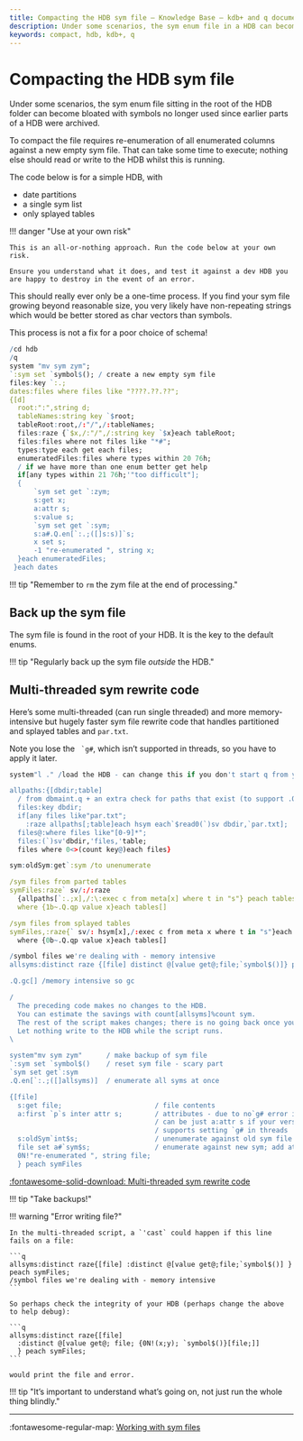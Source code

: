 ```yaml
---
title: Compacting the HDB sym file – Knowledge Base – kdb+ and q documentation
description: Under some scenarios, the sym enum file in a HDB can become bloated – this is the sym file sitting in the root of the HDB folder. This is due to symbols no longer being used as earlier parts of a HDB may have been archived. Some users have expressed interest in being able to compact this sym enum file. This essentially requires re-enumeration of all enumerated columns against a new empty sym file. It can take some time to execute, and nothing else should try to read or write to the HDB area whilst this is running.
keywords: compact, hdb, kdb+, q
---
```

# Compacting the HDB sym file



Under some scenarios, the sym enum file sitting in the root of the HDB folder can become bloated with symbols no longer used since earlier parts of a HDB were archived.

To compact the file requires re-enumeration of all enumerated columns against a new empty sym file. That can take some time to execute; nothing else should  read or write to the HDB whilst this is running.

The code below is for a simple HDB, with 

-   date partitions
-   a single sym list
-   only splayed tables

!!! danger "Use at your own risk"

    This is an all-or-nothing approach. Run the code below at your own risk. 

    Ensure you understand what it does, and test it against a dev HDB you are happy to destroy in the event of an error.

This should really ever only be a one-time process. If you find your sym file growing beyond reasonable size, you very likely have non-repeating strings which would be better stored as char vectors than symbols. 

This process is not a fix for a poor choice of schema!

```q
/cd hdb
/q
system "mv sym zym";
`:sym set `symbol$(); / create a new empty sym file
files:key `:.;
dates:files where files like "????.??.??";
{[d]
  root:":",string d;
  tableNames:string key `$root;
  tableRoot:root,/:"/",/:tableNames;
  files:raze {`$x,/:"/",/:string key `$x}each tableRoot;
  files:files where not files like "*#";
  types:type each get each files;
  enumeratedFiles:files where types within 20 76h;
  / if we have more than one enum better get help
  if[any types within 21 76h;'"too difficult"];  
  {
      `sym set get `:zym;
      s:get x;
      a:attr s;
      s:value s;
      `sym set get `:sym;
      s:a#.Q.en[`:.;([]s:s)]`s;
      x set s;
      -1 "re-enumerated ", string x;
  }each enumeratedFiles;
 }each dates
```

!!! tip "Remember to `rm` the zym file at the end of processing."


## Back up the sym file

The sym file is found in the root of your HDB.
It is the key to the default enums. 

!!! tip "Regularly back up the sym file _outside_ the HDB."


## Multi-threaded sym rewrite code

Here’s some multi-threaded (can run single threaded) and more memory-intensive but hugely faster sym file rewrite code that handles partitioned and splayed tables and `par.txt`. 

Note you lose the `` `g#``, which isn’t supported in threads, so you have to apply it later.

```q
system"l ." /load the HDB - can change this if you don't start q from your HDB root

allpaths:{[dbdir;table] 
  / from dbmaint.q + an extra check for paths that exist (to support .Q.bv)
  files:key dbdir;
  if[any files like"par.txt";
    :raze allpaths[;table]each hsym each`$read0(`)sv dbdir,`par.txt];
  files@:where files like"[0-9]*";
  files:(`)sv'dbdir,'files,'table;
  files where 0<>(count key@)each files}

sym:oldSym:get`:sym /to unenumerate

/sym files from parted tables
symFiles:raze` sv/:/:raze
  {allpaths[`:.;x],/:\:exec c from meta[x] where t in "s"} peach tables[] 
  where {1b~.Q.qp value x}each tables[]

/sym files from splayed tables
symFiles,:raze{` sv/: hsym[x],/:exec c from meta x where t in "s"}each tables[] 
  where {0b~.Q.qp value x}each tables[]

/symbol files we're dealing with - memory intensive
allsyms:distinct raze {[file] distinct @[value get@;file;`symbol$()]} peach symFiles

.Q.gc[] /memory intensive so gc

/
  The preceding code makes no changes to the HDB. 
  You can estimate the savings with count[allsyms]%count sym.
  The rest of the script makes changes; there is no going back once you start. 
  Let nothing write to the HDB while the script runs.
\

system"mv sym zym"      / make backup of sym file
`:sym set `symbol$()    / reset sym file - scary part
`sym set get`:sym 
.Q.en[`:.;([]allsyms)]  / enumerate all syms at once

{[file]
  s:get file;                       / file contents
  a:first `p`s inter attr s;        / attributes - due to no`g# error in threads
                                    / can be just a:attr s if your version of kdb+ 
                                    / supports setting `g# in threads
  s:oldSym`int$s;                   / unenumerate against old sym file
  file set a#`sym$s;                / enumerate against new sym; add attrib; write
  0N!"re-enumerated ", string file;
  } peach symFiles
```

[:fontawesome-solid-download: 
Multi-threaded sym rewrite code](assets/multi-threaded-sym-rewrite-code.q)

!!! tip "Take backups!"

!!! warning "Error writing file?"

    In the multi-threaded script, a `'cast` could happen if this line fails on a file:

    ```q
    allsyms:distinct raze{[file] :distinct @[value get@;file;`symbol$()] } peach symFiles; 
    /symbol files we're dealing with - memory intensive
    ```

    So perhaps check the integrity of your HDB (perhaps change the above to help debug):

    ```q
    allsyms:distinct raze{[file] 
      :distinct @[value get@; file; {0N!(x;y); `symbol$()}[file;]] 
      } peach symFiles; 
    ```

    would print the file and error.


!!! tip "It’s important to understand what’s going on, not just run the whole thing blindly."

----
:fontawesome-regular-map:
[Working with sym files](../wp/symfiles.md)